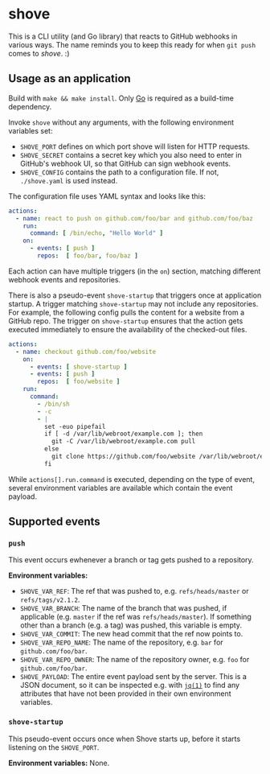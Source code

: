 # shove

This is a CLI utility (and Go library) that reacts to GitHub webhooks in various ways.
The name reminds you to keep this ready for when `git push` comes to _shove_. :)

## Usage as an application

Build with `make && make install`. Only [Go](https://golang.org) is required as a build-time dependency.

Invoke `shove` without any arguments, with the following environment variables set:

- `SHOVE_PORT` defines on which port shove will listen for HTTP requests.
- `SHOVE_SECRET` contains a secret key which you also need to enter in GitHub's
  webhook UI, so that GitHub can sign webhook events.
- `SHOVE_CONFIG` contains the path to a configuration file. If not,
  `./shove.yaml` is used instead.

The configuration file uses YAML syntax and looks like this:

```yaml
actions:
  - name: react to push on github.com/foo/bar and github.com/foo/baz
    run:
      command: [ /bin/echo, "Hello World" ]
    on:
      - events: [ push ]
        repos:  [ foo/bar, foo/baz ]
```

Each action can have multiple triggers (in the `on`) section, matching
different webhook events and repositories.

There is also a pseudo-event `shove-startup` that triggers once at application
startup. A trigger matching `shove-startup` may not include any repositories.
For example, the following config pulls the content for a website from a GitHub
repo. The trigger on `shove-startup` ensures that the action gets executed
immediately to ensure the availability of the checked-out files.

```yaml
actions:
  - name: checkout github.com/foo/website
    on:
      - events: [ shove-startup ]
      - events: [ push ]
        repos:  [ foo/website ]
    run:
      command:
        - /bin/sh
        - -c
        - |
          set -euo pipefail
          if [ -d /var/lib/webroot/example.com ]; then
            git -C /var/lib/webroot/example.com pull
          else
            git clone https://github.com/foo/website /var/lib/webroot/example.com
          fi
```

While `actions[].run.command` is executed, depending on the type of event, several environment variables are available which contain the event payload.

## Supported events

### `push`

This event occurs ewhenever a branch or tag gets pushed to a repository.

**Environment variables:**

- `SHOVE_VAR_REF`: The ref that was pushed to, e.g. `refs/heads/master` or `refs/tags/v2.1.2`.
- `SHOVE_VAR_BRANCH`: The name of the branch that was pushed, if applicable (e.g. `master` if the ref was `refs/heads/master`). If something other than a branch (e.g. a tag) was pushed, this variable is empty.
- `SHOVE_VAR_COMMIT`: The new head commit that the ref now points to.
- `SHOVE_VAR_REPO_NAME`: The name of the repository, e.g. `bar` for `github.com/foo/bar`.
- `SHOVE_VAR_REPO_OWNER`: The name of the repository owner, e.g. `foo` for `github.com/foo/bar`.
- `SHOVE_PAYLOAD`: The entire event payload sent by the server. This is a JSON document, so it can be inspected e.g. with [`jq(1)`](https://stedolan.github.io/jq/) to find any attributes that have not been provided in their own environment variables.

### `shove-startup`

This pseudo-event occurs once when Shove starts up, before it starts listening on the `SHOVE_PORT`.

**Environment variables:** None.
